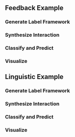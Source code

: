 ## Feedback Example

### Generate Label Framework 
### Synthesize Interaction
### Classify and Predict
### Visualize


## Linguistic Example

### Generate Label Framework 
### Synthesize Interaction
### Classify and Predict
### Visualize

